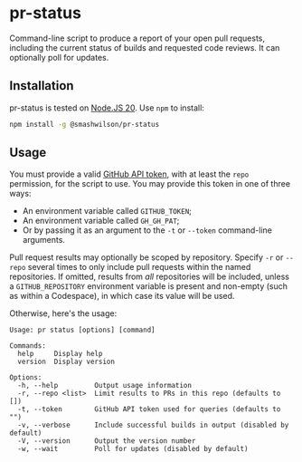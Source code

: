 # pr-status

Command-line script to produce a report of your open pull requests, including the current status of builds and requested code reviews. It can optionally poll for updates.

## Installation

pr-status is tested on [Node.JS 20](https://nodejs.org/en/). Use `npm` to install:

```bash
npm install -g @smashwilson/pr-status
```

## Usage

You must provide a valid [GitHub API token](https://github.com/settings/tokens), with at least the `repo` permission, for the script to use. You may provide this token in one of three ways:

- An environment variable called `GITHUB_TOKEN`;
- An environment variable called `GH_GH_PAT`;
- Or by passing it as an argument to the `-t` or `--token` command-line arguments.

Pull request results may optionally be scoped by repository. Specify `-r` or `--repo` several times to only include pull requests within the named repositories.
If omitted, results from _all_ repositories will be included, unless a `GITHUB_REPOSITORY` environment variable is present and non-empty (such as within a Codespace), in which case its value will be used.

Otherwise, here's the usage:

```
Usage: pr status [options] [command]

Commands:
  help     Display help
  version  Display version

Options:
  -h, --help         Output usage information
  -r, --repo <list>  Limit results to PRs in this repo (defaults to [])
  -t, --token        GitHub API token used for queries (defaults to "")
  -v, --verbose      Include successful builds in output (disabled by default)
  -V, --version      Output the version number
  -w, --wait         Poll for updates (disabled by default)
```
